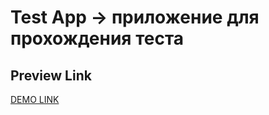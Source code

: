 # Test App -> приложение для прохождения теста

## Preview Link
[DEMO LINK](https://izzetyusufov.github.io/testApp/test)
